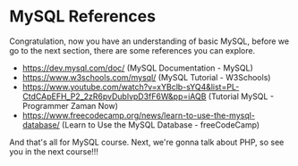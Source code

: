 # MySQL References

Congratulation, now you have an understanding of basic MySQL, before we go to the next section, there are some references you can explore.
- https://dev.mysql.com/doc/ (MySQL Documentation - MySQL)
- https://www.w3schools.com/mysql/ (MySQL Tutorial - W3Schools)
- https://www.youtube.com/watch?v=xYBclb-sYQ4&list=PL-CtdCApEFH_P2_2zR6pvDublvpD3fF6W&pp=iAQB (Tutorial MySQL - Programmer Zaman Now)
- https://www.freecodecamp.org/news/learn-to-use-the-mysql-database/ (Learn to Use the MySQL Database - freeCodeCamp)

And that's all for MySQL course. Next, we're gonna talk about PHP, so see you in the next course!!!